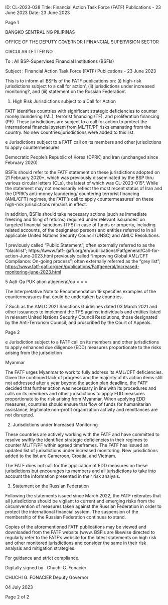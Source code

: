 ID: CL-2023-038
Title: Financial Action Task Force (FATF) Publications - 23 June 2023
Date: 23 June 2023

Page 1

BANGKO SENTRAL NG PILIPINAS

OFFICE OF THE DEPUTY GOVERNOR I FINANCIAL SUPERVISION SECTOR

CIRCULAR LETTER NO.

To : All BSP-Supervised Financial Institutions (BSFIs)

Subject : Financial Action Task Force (FATF) Publications - 23 June 2023

This is to inform all BSFls of the FATF publications on: (i) high-risk jurisdictions subject to a call for action’, (ii) jurisdictions under increased monitoring?, and (iii) statement on the Russian Federation’.

1. High Risk Jurisdictions subject to a Call for Action

FATF identifies countries with significant strategic deficiencies to counter money laundering (ML), terrorist financing (TF), and proliferation financing (PF). These jurisdictions are subject to a call for action to protect the international financial system from ML/TF/PF risks emanating from the country. No new countries/jurisdictions were added to this list.

e Jurisdictions subject to a FATF call on its members and other jurisdictions to apply countermeasures

Democratic People’s Republic of Korea (DPRK) and Iran (unchanged since February 2020)

BSFls should refer to the FATF statement on these jurisdictions adopted on 21 February 2020*, which was previously disseminated by the BSP thru various circular letters (CLs), the latest of which was CL-2023-015°. While the statement may not necessarily reflect the most recent status of Iran and the DPRK’s anti-money laundering/ countering terrorist financing (AML/CFT) regimes, the FATF’s call to apply countermeasures‘ on these high-risk jurisdictions remains in effect.

In addition, BSFls should take necessary actions (such as immediate freezing and filing of returns) required under relevant issuances’ on targeted financial sanctions (TFS) in case of funds or property, including related accounts, of the designated persons and entities referred to in all applicable United Nations Security Council (UNSC) and AMLC Resolutions.

1 previously called “Public Statement”; often externally referred to as the “blacklist”; https:/Awww.fatf- gafi.org/en/publications/Fatfgeneral/Call-for-action-June-2023.html previously called “Improving Global AML/CFT Compliance: On-going process”; often externally referred as the “grey list”; https://www.fatf-gafi.org/en/publications/Fatfgeneral/Increased-monitoring-june-2023.html

5 Aati-Qa PUK ation atigeneral/ou = = =

The Interpretative Note to Recommendation 19 specifies examples of the countermeasures that could be undertaken by countries.

7 Such as the AMLC 2021 Sanctions Guidelines dated 03 March 2021 and other issuances to implement the TFS against individuals and entities listed in relevant United Nations Security Council Resolutions, those designated by the Anti-Terrorism Council, and proscribed by the Court of Appeals.

Page 2

e Jurisdiction subject to a FATF call on its members and other jurisdictions to apply enhanced due diligence (EDD) measures proportionate to the risks arising from the jurisdiction

Myanmar

The FATF urges Myanmar to work to fully address its AML/CFT deficiencies. Given the continued lack of progress and the majority of its action items still not addressed after a year beyond the action plan deadline, the FATF decided that further action was necessary in line with its procedures and calls on its members and other jurisdictions to apply EDD measures proportionate to the risk arising from Myanmar. When applying EDD measures, countries should ensure that flow of funds for humanitarian assistance, legitimate non-profit organization activity and remittances are not disrupted.

2. Jurisdictions under Increased Monitoring

These countries are actively working with the FATF and have committed to resolve swiftly the identified strategic deficiencies in their regimes to counter ML/TF/PF within agreed timeframes. The FATF has issued an updated list of jurisdictions under increased monitoring. New jurisdictions added to the list are Cameroon, Croatia, and Vietnam.

The FATF does not call for the application of EDD measures on these jurisdictions but encourages its members and all jurisdictions to take into account the information presented in their risk analysis.

3. Statement on the Russian Federation

Following the statements issued since March 2022, the FATF reiterates that all jurisdictions should be vigilant to current and emerging risks from the circumvention of measures taken against the Russian Federation in order to protect the international financial system. The suspension of the membership of the Russian Federation continues to stand.

Copies of the aforementioned FATF publications may be viewed and downloaded from the FATF website (www. BSFls are likewise directed to regularly refer to the FATF’s website for the latest statements on high risk and other monitored jurisdictions and consider the same in their risk analysis and mitigation strategies.

For guidance and strict compliance.

Digitally signed by . Chuchi G. Fonacier

CHUCHI G. FONACIER Deputy Governor

04 July 2023

Page 2 of 2
